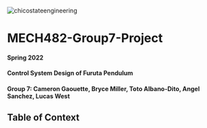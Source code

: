 ![chicostateengineering](https://user-images.githubusercontent.com/104525569/165656325-126c0024-a1b2-44f3-8fbc-4cbb8f84246b.png)
# MECH482-Group7-Project
#### Spring 2022 
#### Control System Design of Furuta Pendulum 
#### Group 7: Cameron Gaouette, Bryce Miller, Toto Albano-Dito, Angel Sanchez, Lucas West 

## Table of Context
